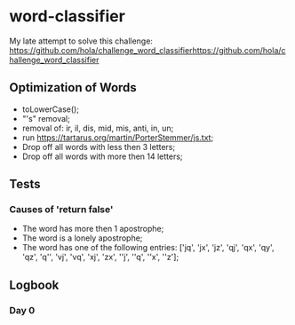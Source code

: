 # word-classifier
My late attempt to solve this challenge: https://github.com/hola/challenge_word_classifierhttps://github.com/hola/challenge_word_classifier

## Optimization of Words

* toLowerCase();
* "'s" removal;
* removal of: ir, il, dis, mid, mis, anti, in, un;
* run https://tartarus.org/martin/PorterStemmer/js.txt;
* Drop off all words with less then 3 letters;
* Drop off all words with more then 14 letters;

## Tests

### Causes of 'return false'

* The word has more then 1 apostrophe;
* The word is a lonely apostrophe;
* The word has one of the following entries: ['jq', 'jx', 'jz', 'qj', 'qx', 'qy', 'qz', 'q\'', 'vj', 'vq', 'xj', 'zx', '\'j', '\'q', '\'x', '\'z'];

## Logbook

### Day 0

